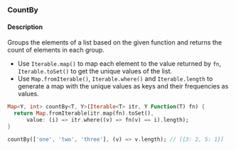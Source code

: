 ### CountBy

#### Description



Groups the elements of a list based on the given function and returns the count of elements in each group.

- Use `Iterable.map()` to map each element to the value returned by `fn`, `Iterable.toSet()` to get the unique values of the list.
- Use `Map.fromIterable()`, `Iterable.where()` and `Iterable.length` to generate a map with the unique values as keys and their frequencies as values.

```dart
Map<Y, int> countBy<T, Y>(Iterable<T> itr, Y Function(T) fn) {
  return Map.fromIterable(itr.map(fn).toSet(),
      value: (i) => itr.where((v) => fn(v) == i).length);
}
```

```dart
countBy(['one', 'two', 'three'], (v) => v.length); // [{3: 2, 5: 1}]
```
